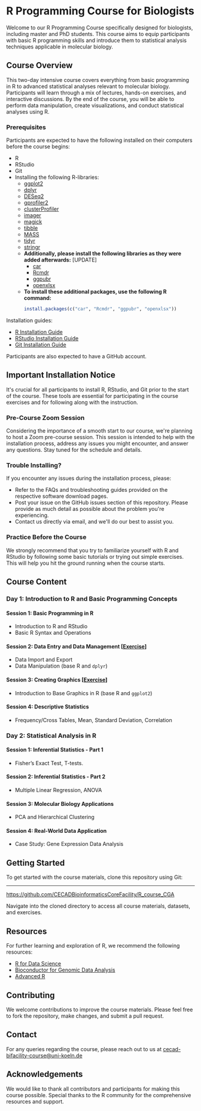 # R Programming Course for Biologists

Welcome to our R Programming Course specifically designed for biologists, including master and PhD students. This course aims to equip participants with basic R programming skills and introduce them to statistical analysis techniques applicable in molecular biology.

## Course Overview

This two-day intensive course covers everything from basic programming in R to advanced statistical analyses relevant to molecular biology. Participants will learn through a mix of lectures, hands-on exercises, and interactive discussions. By the end of the course, you will be able to perform data manipulation, create visualizations, and conduct statistical analyses using R.

### Prerequisites

Participants are expected to have the following installed on their computers before the course begins:
- R
- RStudio
- Git
- Installing the following R-libraries:
  - [ggplot2](https://cran.r-project.org/web/packages/ggplot2/index.html)
  - [dplyr](https://cran.r-project.org/web/packages/dplyr/index.html)
  - [DESeq2](https://bioconductor.org/packages/release/bioc/html/DESeq2.html)
  - [gprofiler2](https://cran.r-project.org/web/packages/gprofiler2/index.html)
  - [clusterProfiler](https://bioconductor.org/packages/release/bioc/html/clusterProfiler.html)
  - [imager](https://cran.r-project.org/web/packages/imager/index.html)
  - [magick](https://cran.r-project.org/web/packages/magick/index.html)
  - [tibble](https://cran.r-project.org/web/packages/tibble/index.html)
  - [MASS](https://cran.r-project.org/web/packages/MASS/index.html)
  - [tidyr](https://cran.r-project.org/web/packages/tidyr/index.html)
  - [stringr](https://stringr.tidyverse.org/)
  - **Additionally, please install the following libraries as they were added afterwards:** [UPDATE]
    - [car](https://cran.r-project.org/web/packages/car/index.html)
    - [Rcmdr](https://cran.r-project.org/web/packages/Rcmdr/index.html)
    - [ggpubr](https://cran.r-project.org/web/packages/ggpubr/index.html)
    - [openxlsx](https://cran.r-project.org/web/packages/openxlsx/index.html)
  - **To install these additional packages, use the following R command:**
    ```r
    install.packages(c("car", "Rcmdr", "ggpubr", "openxlsx"))
    ```
Installation guides:
- [R Installation Guide](https://cran.r-project.org/)
- [RStudio Installation Guide](https://www.rstudio.com/products/rstudio/download/)
- [Git Installation Guide](https://git-scm.com/book/en/v2/Getting-Started-Installing-Git)

Participants are also expected to have a GitHub account.

## Important Installation Notice

It's crucial for all participants to install R, RStudio, and Git prior to the start of the course. These tools are essential for participating in the course exercises and for following along with the instruction.

### Pre-Course Zoom Session

Considering the importance of a smooth start to our course, we're planning to host a Zoom pre-course session. This session is intended to help with the installation process, address any issues you might encounter, and answer any questions. Stay tuned for the schedule and details.

### Trouble Installing?

If you encounter any issues during the installation process, please:
- Refer to the FAQs and troubleshooting guides provided on the respective software download pages.
- Post your issue on the GitHub issues section of this repository. Please provide as much detail as possible about the problem you're experiencing.
- Contact us directly via email, and we'll do our best to assist you.

### Practice Before the Course

We strongly recommend that you try to familiarize yourself with R and RStudio by following some basic tutorials or trying out simple exercises. This will help you hit the ground running when the course starts.


## Course Content

### Day 1: Introduction to R and Basic Programming Concepts

#### Session 1: Basic Programming in R
- Introduction to R and RStudio
- Basic R Syntax and Operations

#### Session 2: Data Entry and Data Management [[Exercise](https://cecadbioinformaticscorefacility.github.io/Basic_R_course_CGA/docs/ReferenceExercise#session-1-2)]
- Data Import and Export
- Data Manipulation (base R and `dplyr`)

#### Session 3: Creating Graphics [[Exercise](https://cecadbioinformaticscorefacility.github.io/Basic_R_course_CGA/docs/ReferenceExercise#session-3)]
- Introduction to Base Graphics in R (base R and `ggplot2`)

#### Session 4: Descriptive Statistics
- Frequency/Cross Tables, Mean, Standard Deviation, Correlation

### Day 2: Statistical Analysis in R

#### Session 1: Inferential Statistics - Part 1
- Fisher’s Exact Test, T-tests.

#### Session 2: Inferential Statistics - Part 2
- Multiple Linear Regression, ANOVA

#### Session 3: Molecular Biology Applications
- PCA and Hierarchical Clustering

#### Session 4: Real-World Data Application
- Case Study: Gene Expression Data Analysis

## Getting Started

To get started with the course materials, clone this repository using Git:

****

https://github.com/CECADBioinformaticsCoreFacility/R_course_CGA

Navigate into the cloned directory to access all course materials, datasets, and exercises.

## Resources

For further learning and exploration of R, we recommend the following resources:
- [R for Data Science](https://r4ds.had.co.nz/)
- [Bioconductor for Genomic Data Analysis](https://www.bioconductor.org/)
- [Advanced R](https://adv-r.hadley.nz/)

## Contributing

We welcome contributions to improve the course materials. Please feel free to fork the repository, make changes, and submit a pull request.

## Contact

For any queries regarding the course, please reach out to us at cecad-bifacility-course@uni-koeln.de

## Acknowledgements

We would like to thank all contributors and participants for making this course possible. Special thanks to the R community for the comprehensive resources and support.
